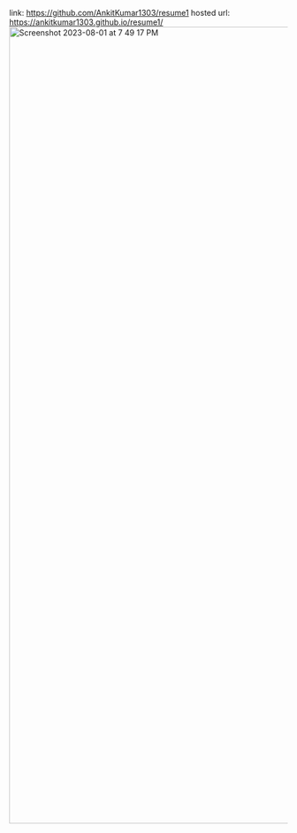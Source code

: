 link: https://github.com/AnkitKumar1303/resume1
hosted url: https://ankitkumar1303.github.io/resume1/
<img width="1440" alt="Screenshot 2023-08-01 at 7 49 17 PM" src="https://github.com/AnkitKumar1303/resume1/assets/42855900/0eb3c880-30bf-4b37-bfe9-d6b7f67c3347">
